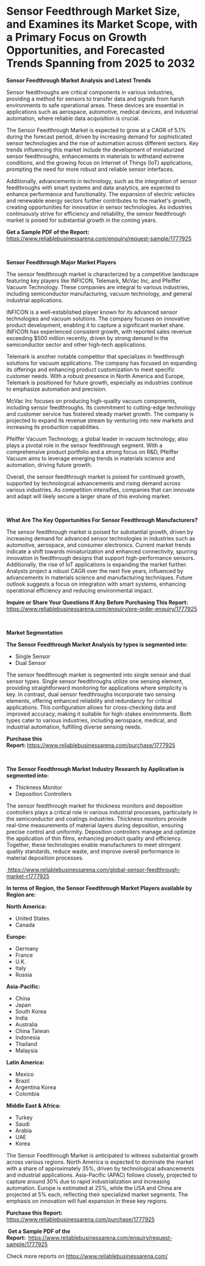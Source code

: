 <p><h1>Sensor Feedthrough Market Size, and Examines its Market Scope, with a Primary Focus on Growth Opportunities, and Forecasted Trends Spanning from 2025 to 2032</h1></p><p><strong>Sensor Feedthrough Market Analysis and Latest Trends</strong></p>
<p><p>Sensor feedthroughs are critical components in various industries, providing a method for sensors to transfer data and signals from harsh environments to safe operational areas. These devices are essential in applications such as aerospace, automotive, medical devices, and industrial automation, where reliable data acquisition is crucial.</p><p>The Sensor Feedthrough Market is expected to grow at a CAGR of 5.1% during the forecast period, driven by increasing demand for sophisticated sensor technologies and the rise of automation across different sectors. Key trends influencing this market include the development of miniaturized sensor feedthroughs, enhancements in materials to withstand extreme conditions, and the growing focus on Internet of Things (IoT) applications, prompting the need for more robust and reliable sensor interfaces.</p><p>Additionally, advancements in technology, such as the integration of sensor feedthroughs with smart systems and data analytics, are expected to enhance performance and functionality. The expansion of electric vehicles and renewable energy sectors further contributes to the market's growth, creating opportunities for innovation in sensor technologies. As industries continuously strive for efficiency and reliability, the sensor feedthrough market is poised for substantial growth in the coming years.</p></p>
<p><strong>Get a Sample PDF of the Report:&nbsp;</strong> <a href="https://www.reliablebusinessarena.com/enquiry/request-sample/1777925?utm_campaign=3506&utm_medium=2&utm_source=Github&utm_content=ia&utm_term=06042025&utm_id=sensor-feedthrough">https://www.reliablebusinessarena.com/enquiry/request-sample/1777925</a></p>
<p>&nbsp;</p>
<p><strong>Sensor Feedthrough Major Market Players</strong></p>
<p><p>The sensor feedthrough market is characterized by a competitive landscape featuring key players like INFICON, Telemark, McVac Inc, and Pfeiffer Vacuum Technology. These companies are integral to various industries, including semiconductor manufacturing, vacuum technology, and general industrial applications.</p><p>INFICON is a well-established player known for its advanced sensor technologies and vacuum solutions. The company focuses on innovative product development, enabling it to capture a significant market share. INFICON has experienced consistent growth, with reported sales revenue exceeding $500 million recently, driven by strong demand in the semiconductor sector and other high-tech applications.</p><p>Telemark is another notable competitor that specializes in feedthrough solutions for vacuum applications. The company has focused on expanding its offerings and enhancing product customization to meet specific customer needs. With a robust presence in North America and Europe, Telemark is positioned for future growth, especially as industries continue to emphasize automation and precision.</p><p>McVac Inc focuses on producing high-quality vacuum components, including sensor feedthroughs. Its commitment to cutting-edge technology and customer service has fostered steady market growth. The company is projected to expand its revenue stream by venturing into new markets and increasing its production capabilities.</p><p>Pfeiffer Vacuum Technology, a global leader in vacuum technology, also plays a pivotal role in the sensor feedthrough segment. With a comprehensive product portfolio and a strong focus on R&D, Pfeiffer Vacuum aims to leverage emerging trends in materials science and automation, driving future growth.</p><p>Overall, the sensor feedthrough market is poised for continued growth, supported by technological advancements and rising demand across various industries. As competition intensifies, companies that can innovate and adapt will likely secure a larger share of this evolving market.</p></p>
<p>&nbsp;</p>
<p><strong>What Are The Key Opportunities For Sensor Feedthrough Manufacturers?</strong></p>
<p><p>The sensor feedthrough market is poised for substantial growth, driven by increasing demand for advanced sensor technologies in industries such as automotive, aerospace, and consumer electronics. Current market trends indicate a shift towards miniaturization and enhanced connectivity, spurring innovation in feedthrough designs that support high-performance sensors. Additionally, the rise of IoT applications is expanding the market further. Analysts project a robust CAGR over the next five years, influenced by advancements in materials science and manufacturing techniques. Future outlook suggests a focus on integration with smart systems, enhancing operational efficiency and reducing environmental impact.</p></p>
<p><strong>Inquire or Share Your Questions If Any Before Purchasing This Report:</strong> <a href="https://www.reliablebusinessarena.com/enquiry/pre-order-enquiry/1777925?utm_campaign=3506&utm_medium=2&utm_source=Github&utm_content=ia&utm_term=06042025&utm_id=sensor-feedthrough">https://www.reliablebusinessarena.com/enquiry/pre-order-enquiry/1777925</a></p>
<p>&nbsp;</p>
<p><strong>Market Segmentation</strong></p>
<p><strong>The Sensor Feedthrough Market Analysis by types is segmented into:</strong></p>
<p><ul><li>Single Sensor</li><li>Dual Sensor</li></ul></p>
<p><p>The sensor feedthrough market is segmented into single sensor and dual sensor types. Single sensor feedthroughs utilize one sensing element, providing straightforward monitoring for applications where simplicity is key. In contrast, dual sensor feedthroughs incorporate two sensing elements, offering enhanced reliability and redundancy for critical applications. This configuration allows for cross-checking data and improved accuracy, making it suitable for high-stakes environments. Both types cater to various industries, including aerospace, medical, and industrial automation, fulfilling diverse sensing needs.</p></p>
<p><strong>Purchase this Report:&nbsp;</strong><a href="https://www.reliablebusinessarena.com/purchase/1777925?utm_campaign=3506&utm_medium=2&utm_source=Github&utm_content=ia&utm_term=06042025&utm_id=sensor-feedthrough">https://www.reliablebusinessarena.com/purchase/1777925</a></p>
<p>&nbsp;</p>
<p><strong>The Sensor Feedthrough Market Industry Research by Application is segmented into:</strong></p>
<p><ul><li>Thickness Monitor</li><li>Deposition Controllers</li></ul></p>
<p><p>The sensor feedthrough market for thickness monitors and deposition controllers plays a critical role in various industrial processes, particularly in the semiconductor and coatings industries. Thickness monitors provide real-time measurements of material layers during deposition, ensuring precise control and uniformity. Deposition controllers manage and optimize the application of thin films, enhancing product quality and efficiency. Together, these technologies enable manufacturers to meet stringent quality standards, reduce waste, and improve overall performance in material deposition processes.</p></p>
<p><a href="https://www.reliablebusinessarena.com/global-sensor-feedthrough-market-r1777925?utm_campaign=3506&utm_medium=2&utm_source=Github&utm_content=ia&utm_term=06042025&utm_id=sensor-feedthrough">&nbsp;https://www.reliablebusinessarena.com/global-sensor-feedthrough-market-r1777925</a></p>
<p><strong>In terms of Region, the Sensor Feedthrough Market Players available by Region are:</strong></p>
<p>
    <p> <strong> North America: </strong>
        <ul>
            <li>United States</li>
            <li>Canada</li>
        </ul>
        </p> 
    <p> <strong> Europe: </strong>
        <ul>
            <li>Germany</li>
            <li>France</li>
            <li>U.K.</li>
            <li>Italy</li>
            <li>Russia</li>
        </ul>
        </p> 
    <p> <strong> Asia-Pacific: </strong>
        <ul>
            <li>China</li>
            <li>Japan</li>
            <li>South Korea</li>
            <li>India</li>
            <li>Australia</li>
            <li>China Taiwan</li>
            <li>Indonesia</li>
            <li>Thailand</li>
            <li>Malaysia</li>
        </ul>
        </p> 
    <p> <strong> Latin America: </strong>
        <ul>
            <li>Mexico</li>
            <li>Brazil</li>
            <li>Argentina Korea</li>
            <li>Colombia</li>
        </ul>
        </p> 
    <p> <strong> Middle East & Africa: </strong>
        <ul>
            <li>Turkey</li>
            <li>Saudi</li>
            <li>Arabia</li>
            <li>UAE</li>
            <li>Korea</li>
        </ul>
    </p>
    </p>
<p><p>The Sensor Feedthrough Market is anticipated to witness substantial growth across various regions. North America is expected to dominate the market with a share of approximately 35%, driven by technological advancements and industrial applications. Asia-Pacific (APAC) follows closely, projected to capture around 30% due to rapid industrialization and increasing automation. Europe is estimated at 25%, while the USA and China are projected at 5% each, reflecting their specialized market segments. The emphasis on innovation will fuel expansion in these key regions.</p></p>
<p><strong>Purchase this Report: </strong><a href="https://www.reliablebusinessarena.com/purchase/1777925?utm_campaign=3506&utm_medium=2&utm_source=Github&utm_content=ia&utm_term=06042025&utm_id=sensor-feedthrough">https://www.reliablebusinessarena.com/purchase/1777925</a></p>
<p>&nbsp;<strong>Get a Sample PDF of the Report:&nbsp;&nbsp;</strong><a href="https://www.reliablebusinessarena.com/enquiry/request-sample/1777925?utm_campaign=3506&utm_medium=2&utm_source=Github&utm_content=ia&utm_term=06042025&utm_id=sensor-feedthrough">https://www.reliablebusinessarena.com/enquiry/request-sample/1777925</a></p>
<p><strong></strong></p>
<p>Check more reports on <a href="https://www.reliablebusinessarena.com/?utm_campaign=3506&utm_medium=2&utm_source=Github&utm_content=ia&utm_term=06042025&utm_id=sensor-feedthrough">https://www.reliablebusinessarena.com/</a></p>